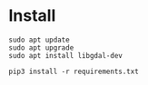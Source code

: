# Install

```
sudo apt update
sudo apt upgrade
sudo apt install libgdal-dev
```

```
pip3 install -r requirements.txt
```

